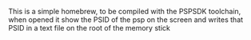 This is a simple homebrew, to be compiled with the PSPSDK toolchain, when opened it show the PSID of the psp on the screen and writes that PSID in a text file on the root of the memory stick
